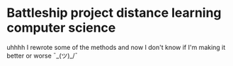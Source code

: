 # Battleship project distance learning computer science
uhhhh I rewrote some of the methods and now I don't know if I'm making it better or worse ¯\_(ツ)_/¯
